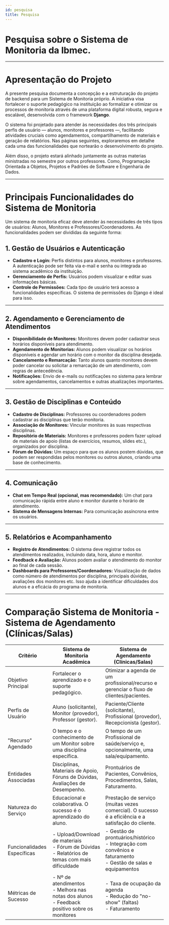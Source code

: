 ```yaml
---
id: pesquisa
title: Pesquisa
---
```


# Pesquisa  sobre o Sistema de Monitoria da Ibmec.

---

# Apresentação do Projeto

A presente pesquisa documenta a concepção e a estruturação do projeto de backend para um Sistema de Monitoria próprio. A iniciativa visa fortalecer o suporte pedagógico na instituição ao formalizar e otimizar os processos de monitoria através de uma plataforma digital robusta, segura e escalável, desenvolvida com o framework **Django**.

O sistema foi projetado para atender às necessidades dos três principais perfis de usuário — alunos, monitores e professores —, facilitando atividades cruciais como agendamentos, compartilhamento de materiais e geração de relatórios. Nas páginas seguintes, exploraremos em detalhe cada uma das funcionalidades que nortearão o desenvolvimento do projeto.

Além disso, o projeto estará alinhado juntamente as outras materias ministradas no semestre por outros professores. Como, Programação Orientada a Objetos, Projetos e Padrões de Software e Engenharia de Dados.

---

# Principais Funcionalidades do Sistema de Monitoria

Um sistema de monitoria eficaz deve atender às necessidades de três tipos de usuários: Alunos, Monitores e Professores/Coordenadores. As funcionalidades podem ser divididas da seguinte forma:


## 1. Gestão de Usuários e Autenticação

- **Cadastro e Login:** Perfis distintos para alunos, monitores e professores. A autenticação pode ser feita via e-mail e senha ou integrada ao sistema acadêmico da instituição.
- **Gerenciamento de Perfis:** Usuários podem visualizar e editar suas informações básicas.
- **Controle de Permissões:** Cada tipo de usuário terá acesso a funcionalidades específicas. O sistema de permissões do Django é ideal para isso.

---

## 2. Agendamento e Gerenciamento de Atendimentos

- **Disponibilidade de Monitores:** Monitores devem poder cadastrar seus horários disponíveis para atendimento.
- **Agendamento de Monitorias:** Alunos podem visualizar os horários disponíveis e agendar um horário com o monitor da disciplina desejada.
- **Cancelamento e Remarcação:** Tanto alunos quanto monitores devem poder cancelar ou solicitar a remarcação de um atendimento, com regras de antecedência.
- **Notificações:** Envio de e-mails ou notificações no sistema para lembrar sobre agendamentos, cancelamentos e outras atualizações importantes.

---

## 3. Gestão de Disciplinas e Conteúdo

- **Cadastro de Disciplinas:** Professores ou coordenadores podem cadastrar as disciplinas que terão monitoria.
- **Associação de Monitores:** Vincular monitores às suas respectivas disciplinas.
- **Repositório de Materiais:** Monitores e professores podem fazer upload de materiais de apoio (listas de exercícios, resumos, slides etc.), organizados por disciplina.
- **Fórum de Dúvidas:** Um espaço para que os alunos postem dúvidas, que podem ser respondidas pelos monitores ou outros alunos, criando uma base de conhecimento.

---

## 4. Comunicação

- **Chat em Tempo Real (opcional, mas recomendado):** Um chat para comunicação rápida entre aluno e monitor durante o horário de atendimento.
- **Sistema de Mensagens Internas:** Para comunicação assíncrona entre os usuários.


---

## 5. Relatórios e Acompanhamento

- **Registro de Atendimentos:** O sistema deve registrar todos os atendimentos realizados, incluindo data, hora, aluno e monitor.
- **Feedback e Avaliação:** Alunos podem avaliar o atendimento do monitor ao final de cada sessão.
- **Dashboards para Professores/Coordenadores:** Visualização de dados como número de atendimentos por disciplina, principais dúvidas, avaliações dos monitores etc. Isso ajuda a identificar dificuldades dos alunos e a eficácia do programa de monitoria.

---

# Comparação Sistema de Monitoria - Sistema de Agendamento (Clínicas/Salas)


| Critério                | Sistema de Monitoria Acadêmica                                                                 | Sistema de Agendamento (Clínicas/Salas)                                  |
|-------------------------|-----------------------------------------------------------------------------------------------|--------------------------------------------------------------------------|
| Objetivo Principal      | Fortalecer o aprendizado e o suporte pedagógico.                                              | Otimizar a agenda de um profissional/recurso e gerenciar o fluxo de clientes/pacientes. |
| Perfis de Usuário       | Aluno (solicitante), Monitor (provedor), Professor (gestor).                                  | Paciente/Cliente (solicitante), Profissional (provedor), Recepcionista (gestor).        |
| "Recurso" Agendado      | O tempo e o conhecimento de um Monitor sobre uma disciplina específica.                       | O tempo de um Profissional de saúde/serviço e, opcionalmente, uma sala/equipamento.     |
| Entidades Associadas    | Disciplinas, Materiais de Apoio, Fóruns de Dúvidas, Avaliações de Desempenho.                 | Prontuários de Pacientes, Convênios, Procedimentos, Salas, Faturamento.                 |
| Natureza do Serviço     | Educacional e colaborativa. O sucesso é o aprendizado do aluno.                               | Prestação de serviço (muitas vezes comercial). O sucesso é a eficiência e a satisfação do cliente. |
| Funcionalidades Específicas | - Upload/Download de materiais<br>- Fórum de Dúvidas<br>- Relatórios de temas com mais dificuldade | - Gestão de prontuários/histórico<br>- Integração com convênios e faturamento<br>- Gestão de salas e equipamentos |
| Métricas de Sucesso     | - Nº de atendimentos<br>- Melhora nas notas dos alunos<br>- Feedback positivo sobre os monitores | - Taxa de ocupação da agenda<br>- Redução do "no-show" (faltas)<br>- Faturamento